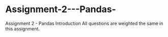# Assignment-2---Pandas-
Assignment 2 - Pandas Introduction All questions are weighted the same in this assignment.
